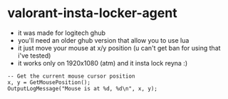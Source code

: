 # valorant-insta-locker-agent

- it was made for logitech ghub
- you'll need an older ghub version that allow you to use lua
- it just move your mouse at x/y position (u can't get ban for using that i've tested)
- it works only on 1920x1080 (atm) and it insta lock reyna :)

```
-- Get the current mouse cursor position
x, y = GetMousePosition();
OutputLogMessage("Mouse is at %d, %d\n", x, y);
```
